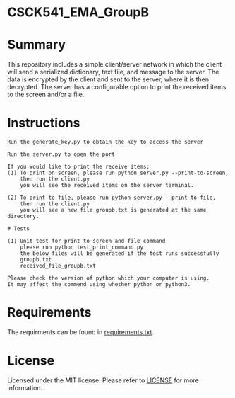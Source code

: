 # CSCK541_EMA_GroupB

# Summary

This repository includes a simple client/server network in which the client will send a serialized dictionary, text file, and message to the server. The data is encrypted by the client and sent to the server, where it is then decrypted. The server has a configurable option to print the received items to the screen and/or a file.

# Instructions
```
Run the generate_key.py to obtain the key to access the server

Run the server.py to open the port

If you would like to print the receive items: 
(1) To print on screen, please run python server.py --print-to-screen,
    then run the client.py
    you will see the received items on the server terminal.

(2) To print to file, please run python server.py --print-to-file,
    then run the client.py
    you will see a new file groupb.txt is generated at the same directory.

# Tests

(1) Unit test for print to screen and file command
    please run python test_print_command.py
    the below files will be generated if the test runs successfully
    groupb.txt
    received_file_groupb.txt

Please check the version of python which your computer is using. 
It may affect the commend using whether python or python3.
```

# Requirements

The requirments can be found in [requirements.txt](https://github.com/rvserna/CSCK541_EMA_GroupB/blob/main/requirements.txt).

# License

Licensed under the MIT license. Please refer to [LICENSE](https://github.com/rvserna/CSCK541_EMA_GroupB/blob/main/LICENSE) for more information.
